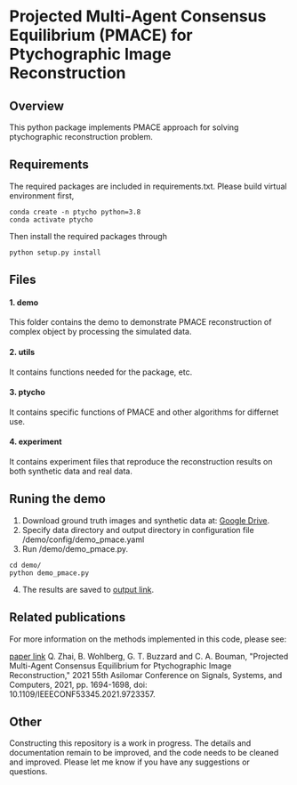 # Projected Multi-Agent Consensus Equilibrium (PMACE) for Ptychographic Image Reconstruction

## Overview
This python package implements PMACE approach for solving ptychographic 
reconstruction problem. 

## Requirements
The required packages are included in requirements.txt. Please build virtual environment first,
```console
conda create -n ptycho python=3.8
conda activate ptycho
```
Then install the required packages through
```console
python setup.py install
```

## Files
#### 1. demo <br/>
This folder contains the demo to demonstrate PMACE reconstruction of complex object by processing the simulated data.
#### 2. utils <br/>
It contains functions needed for the package, etc. 
#### 3. ptycho <br/>
It contains specific functions of PMACE and other algorithms for differnet use. 
#### 4. experiment <br/>
It contains experiment files that reproduce the reconstruction results on both synthetic data and real data.


## Runing the demo
1. Download ground truth images and synthetic data at: [Google Drive](https://drive.google.com/drive/folders/1feA5LdkEjVJhqhyFRu7ErgqwKa9Nbkxp?usp=sharing).
2. Specify data directory and output directory in configuration file /demo/config/demo_pmace.yaml
3. Run /demo/demo_pmace.py.
```console
cd demo/
python demo_pmace.py
```
4. The results are saved to [output link](https://drive.google.com/drive/folders/1feA5LdkEjVJhqhyFRu7ErgqwKa9Nbkxp?usp=sharing).

## Related publications
For more information on the methods implemented in this code, please see:

[paper link](https://ieeexplore.ieee.org/document/9723357)
Q. Zhai, B. Wohlberg, G. T. Buzzard and C. A. Bouman, "Projected Multi-Agent Consensus Equilibrium for Ptychographic Image Reconstruction," 2021 55th Asilomar Conference on Signals, Systems, and Computers, 2021, pp. 1694-1698, doi: 10.1109/IEEECONF53345.2021.9723357.

## Other
Constructing this repository is a work in progress. The details and documentation remain to be improved, and the code needs to be cleaned and improved. Please let me know if you have any suggestions or questions.

